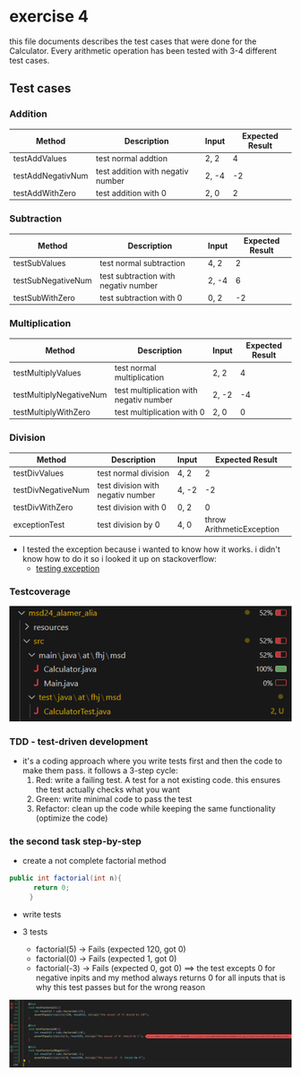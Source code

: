 # exercise 4

this file documents describes the test cases that were done for the Calculator. Every arithmetic operation has been tested with 3-4 different test cases.

## Test cases

### Addition

| Method | Description | Input | Expected Result |
|--------|-------------|-------|-----------------|
| testAddValues | test normal addtion | 2, 2 | 4 |
| testAddNegativNum | test addition with negativ number | 2, -4 | -2 |
| testAddWithZero | test addition with 0 | 2, 0 | 2 |

### Subtraction

| Method | Description | Input | Expected Result |
|--------|-------------|-------|-----------------|
| testSubValues | test normal subtraction | 4, 2 | 2 |
| testSubNegativeNum | test subtraction with negativ number | 2, -4 | 6 |
| testSubWithZero | test subtraction with 0 | 0, 2 | -2 |

### Multiplication

| Method | Description | Input | Expected Result |
|--------|-------------|-------|-----------------|
| testMultiplyValues | test normal multiplication | 2, 2 | 4 |
| testMultiplyNegativeNum | test multiplication with negativ number | 2, -2 | -4 |
| testMultiplyWithZero | test multiplication with 0 | 2, 0 | 0 |

### Division

| Method | Description | Input | Expected Result |
|--------|-------------|-------|-----------------|
| testDivValues | test normal division | 4, 2 | 2 |
| testDivNegativeNum | test division with negativ number | 4, -2 | -2 |
| testDivWithZero | test division with 0 | 0, 2 | 0 |
| exceptionTest | test division by 0 | 4, 0 | throw ArithmeticException |

- I tested the exception because i wanted to know how it works. i didn't know how to do it so i looked it up on stackoverflow:
  - [testing exception](https://stackoverflow.com/questions/40268446/junit-5-how-to-assert-an-exception-is-thrown)

### Testcoverage

![testcoverage](resources/images/ex4_1.png)

### TDD - test-driven development

- it's a coding approach where you write tests first and then the code to make them pass. it follows a 3-step cycle:
  1. Red: write a failing test. A test for a not existing code. this ensures the test actually checks what you want
  2. Green: write minimal code to pass the test
  3. Refactor: clean up the code while keeping the same functionality (optimize the code)

### the second task step-by-step

- create a not complete factorial method

```java
public int factorial(int n){
      return 0;
     }
```

- write tests

- 3 tests
  - factorial(5) -> Fails (expected 120, got 0)
  - factorial(0) -> Fails (expected 1, got 0)
  - factorial(-3) -> Fails (expected 0, got 0) ==> the test excepts 0 for negative inpits and my method always returns 0 for all inputs that is why this test passes but for the wrong reason

![failedTests](resources/images/ex4_2.png)
